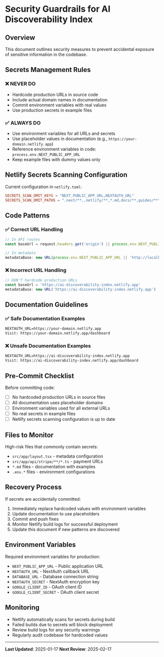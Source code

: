 # Security Guardrails for AI Discoverability Index

## Overview
This document outlines security measures to prevent accidental exposure of sensitive information in the codebase.

## Secrets Management Rules

### ❌ NEVER DO
- Hardcode production URLs in source code
- Include actual domain names in documentation
- Commit environment variables with real values
- Use production secrets in example files

### ✅ ALWAYS DO
- Use environment variables for all URLs and secrets
- Use placeholder values in documentation (e.g., `https://your-domain.netlify.app`)
- Reference environment variables in code: `process.env.NEXT_PUBLIC_APP_URL`
- Keep example files with dummy values only

## Netlify Secrets Scanning Configuration

Current configuration in `netlify.toml`:
```toml
SECRETS_SCAN_OMIT_KEYS = "NEXT_PUBLIC_APP_URL,NEXTAUTH_URL"
SECRETS_SCAN_OMIT_PATHS = ".next/**,.netlify/**,*.md,docs/**,guides/**"
```

## Code Patterns

### ✅ Correct URL Handling
```typescript
// In API routes
const baseUrl = request.headers.get('origin') || process.env.NEXT_PUBLIC_APP_URL || 'http://localhost:3000'

// In metadata
metadataBase: new URL(process.env.NEXT_PUBLIC_APP_URL || 'http://localhost:3000')
```

### ❌ Incorrect URL Handling
```typescript
// DON'T hardcode production URLs
const baseUrl = 'https://ai-discoverability-index.netlify.app'
metadataBase: new URL('https://ai-discoverability-index.netlify.app')
```

## Documentation Guidelines

### ✅ Safe Documentation Examples
```markdown
NEXTAUTH_URL=https://your-domain.netlify.app
Visit: https://your-domain.netlify.app/dashboard
```

### ❌ Unsafe Documentation Examples
```markdown
NEXTAUTH_URL=https://ai-discoverability-index.netlify.app
Visit: https://ai-discoverability-index.netlify.app/dashboard
```

## Pre-Commit Checklist

Before committing code:
- [ ] No hardcoded production URLs in source files
- [ ] All documentation uses placeholder domains
- [ ] Environment variables used for all external URLs
- [ ] No real secrets in example files
- [ ] Netlify secrets scanning configuration is up to date

## Files to Monitor

High-risk files that commonly contain secrets:
- `src/app/layout.tsx` - metadata configuration
- `src/app/api/stripe/**/*.ts` - payment URLs
- `*.md` files - documentation with examples
- `.env.*` files - environment configurations

## Recovery Process

If secrets are accidentally committed:
1. Immediately replace hardcoded values with environment variables
2. Update documentation to use placeholders
3. Commit and push fixes
4. Monitor Netlify build logs for successful deployment
5. Update this document if new patterns are discovered

## Environment Variables

Required environment variables for production:
- `NEXT_PUBLIC_APP_URL` - Public application URL
- `NEXTAUTH_URL` - NextAuth callback URL
- `DATABASE_URL` - Database connection string
- `NEXTAUTH_SECRET` - NextAuth encryption key
- `GOOGLE_CLIENT_ID` - OAuth client ID
- `GOOGLE_CLIENT_SECRET` - OAuth client secret

## Monitoring

- Netlify automatically scans for secrets during build
- Failed builds due to secrets will block deployment
- Review build logs for any security warnings
- Regularly audit codebase for hardcoded values

---

**Last Updated**: 2025-01-17
**Next Review**: 2025-02-17